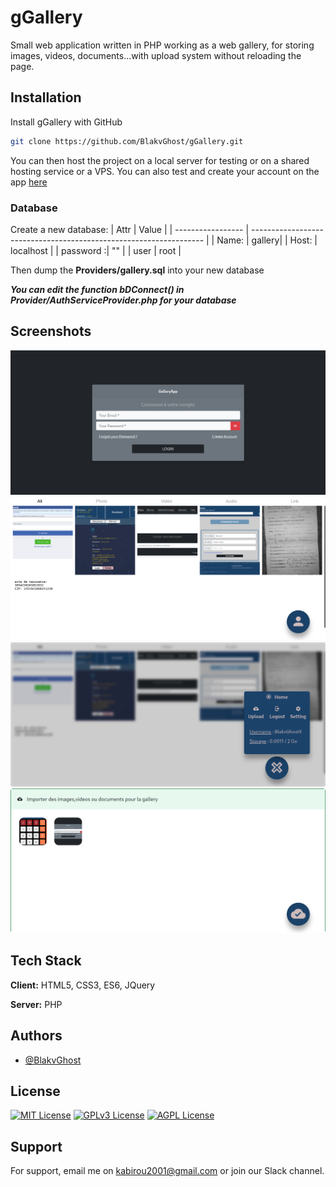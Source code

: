 # gGallery

Small web application written in PHP working as a web gallery, for storing images, videos, documents...with upload system without reloading the page.

## Installation

Install gGallery with GitHub

```bash
git clone https://github.com/BlakvGhost/gGallery.git
```

You can then host the project on a local server for testing or on a shared hosting service or a VPS. You can also test and create your account on the app [here](https://g-gallery-app.000webhostapp.com)

### Database

  Create a new database:
  | Attr             | Value                                                                |
| ----------------- | ------------------------------------------------------------------ |
| Name: | gallery|
| Host: | localhost |
| password :| "" |
| user | root |

Then dump the **Providers/gallery.sql** into your new database

***You can edit the function bDConnect() in Provider/AuthServiceProvider.php for your database***

## Screenshots

![App Login Screenshot](screenshot-login.png)
![App Home Screenshot](screenshot-home.png)
![App User Screenshot](screenshot-user.png)
![App Dropzone Screenshot](screenshot-dropzone.png)

## Tech Stack

**Client:** HTML5, CSS3, ES6, JQuery

**Server:** PHP

## Authors

- [@BlakvGhost](https://github.com/BlakvGhost)

## License

[![MIT License](https://img.shields.io/badge/License-MIT-green.svg)](https://choosealicense.com/licenses/mit/)
[![GPLv3 License](https://img.shields.io/badge/License-GPL%20v3-yellow.svg)](https://opensource.org/licenses/)
[![AGPL License](https://img.shields.io/badge/license-AGPL-blue.svg)](http://www.gnu.org/licenses/agpl-3.0)

## Support

For support, email me on kabirou2001@gmail.com or join our Slack channel.
